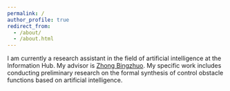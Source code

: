 ```yaml
---
permalink: /
author_profile: true
redirect_from: 
  - /about/
  - /about.html
---
```


I am currently a research assistant in the field of artificial intelligence at the Information Hub. My advisor is [Zhong Bingzhuo](https://sss-cpslab.cn/bingzhuo/index.html). My specific work includes conducting preliminary research on the formal synthesis of control obstacle functions based on artificial intelligence.

